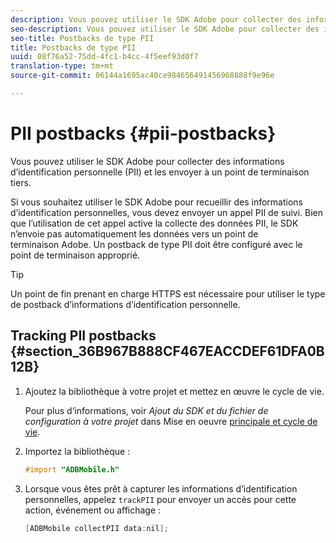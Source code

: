 ```yaml
---
description: Vous pouvez utiliser le SDK Adobe pour collecter des informations d’identification personnelle (PII) et les envoyer à un point de terminaison tiers.
seo-description: Vous pouvez utiliser le SDK Adobe pour collecter des informations d’identification personnelle (PII) et les envoyer à un point de terminaison tiers.
seo-title: Postbacks de type PII
title: Postbacks de type PII
uuid: 08f76a52-75dd-4fc1-b4cc-4f5eef93d0f7
translation-type: tm+mt
source-git-commit: 06144a1695ac40ce984656491456968888f9e96e

---
```



# PII postbacks {#pii-postbacks}

Vous pouvez utiliser le SDK Adobe pour collecter des informations d’identification personnelle (PII) et les envoyer à un point de terminaison tiers.

Si vous souhaitez utiliser le SDK Adobe pour recueillir des informations d’identification personnelles, vous devez envoyer un appel PII de suivi. Bien que l’utilisation de cet appel active la collecte des données PII, le SDK n’envoie pas automatiquement les données vers un point de terminaison Adobe. Un postback de type PII doit être configuré avec le point de terminaison approprié.

>[!TIP]
>
>Un point de fin prenant en charge HTTPS est nécessaire pour utiliser le type de postback d’informations d’identification personnelle.

## Tracking PII postbacks {#section_36B967B888CF467EACCDEF61DFA0B12B}

1. Ajoutez la bibliothèque à votre projet et mettez en œuvre le cycle de vie.

   Pour plus d’informations, voir *Ajout du SDK et du fichier de configuration à votre projet* dans Mise en oeuvre [principale et cycle de vie](/help/ios/getting-started/dev-qs.md).
1. Importez la bibliothèque :

   ```objective-c
   #import "ADBMobile.h"
   ```

1. Lorsque vous êtes prêt à capturer les informations d’identification personnelles, appelez `trackPII` pour envoyer un accès pour cette action, événement ou affichage :

   ```objective-c
   [ADBMobile collectPII data:nil];
   ```

